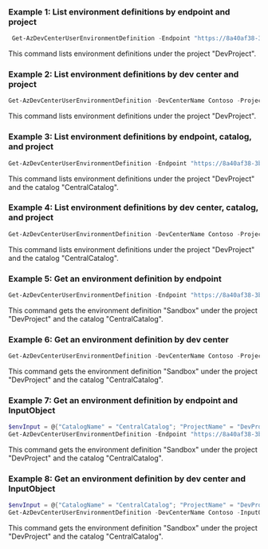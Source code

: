 ### Example 1: List environment definitions by endpoint and project
```powershell
 Get-AzDevCenterUserEnvironmentDefinition -Endpoint "https://8a40af38-3b4c-4672-a6a4-5e964b1870ed-contosodevcenter.centralus.devcenter.azure.com/" -ProjectName DevProject
 ```
This command lists environment definitions under the project "DevProject".

### Example 2: List environment definitions by dev center and project
```powershell
Get-AzDevCenterUserEnvironmentDefinition -DevCenterName Contoso -ProjectName DevProject
```
This command lists environment definitions under the project "DevProject".

### Example 3: List environment definitions by endpoint, catalog, and project
```powershell
Get-AzDevCenterUserEnvironmentDefinition -Endpoint "https://8a40af38-3b4c-4672-a6a4-5e964b1870ed-contosodevcenter.centralus.devcenter.azure.com/" -ProjectName DevProject -CatalogName CentralCatalog 
```
This command lists environment definitions under the project "DevProject" and the catalog "CentralCatalog".

### Example 4: List environment definitions by dev center, catalog, and project
```powershell
Get-AzDevCenterUserEnvironmentDefinition -DevCenterName Contoso -ProjectName DevProject -CatalogName CentralCatalog
```
This command lists environment definitions under the project "DevProject" and the catalog "CentralCatalog".

### Example 5: Get an environment definition by endpoint
```powershell
Get-AzDevCenterUserEnvironmentDefinition -Endpoint "https://8a40af38-3b4c-4672-a6a4-5e964b1870ed-contosodevcenter.centralus.devcenter.azure.com/" -ProjectName DevProject -CatalogName CentralCatalog  -DefinitionName Sandbox
```
This command gets the environment definition "Sandbox" under the project "DevProject" and the catalog "CentralCatalog".

### Example 6: Get an environment definition by dev center
```powershell
Get-AzDevCenterUserEnvironmentDefinition -DevCenterName Contoso -ProjectName DevProject -CatalogName CentralCatalog -DefinitionName Sandbox
```
This command gets the environment definition "Sandbox" under the project "DevProject" and the catalog "CentralCatalog".

### Example 7: Get an environment definition by endpoint and InputObject
```powershell
$envInput = @{"CatalogName" = "CentralCatalog"; "ProjectName" = "DevProject"; "DefinitionName" = "Sandbox" }
Get-AzDevCenterUserEnvironmentDefinition -Endpoint "https://8a40af38-3b4c-4672-a6a4-5e964b1870ed-contosodevcenter.centralus.devcenter.azure.com/" -InputObject $envInput
```
This command gets the environment definition "Sandbox" under the project "DevProject" and the catalog "CentralCatalog".

### Example 8: Get an environment definition by dev center and InputObject
```powershell
$envInput = @{"CatalogName" = "CentralCatalog"; "ProjectName" = "DevProject"; "DefinitionName" = "Sandbox" }
Get-AzDevCenterUserEnvironmentDefinition -DevCenterName Contoso -InputObject $envInput
```
This command gets the environment definition "Sandbox" under the project "DevProject" and the catalog "CentralCatalog".

